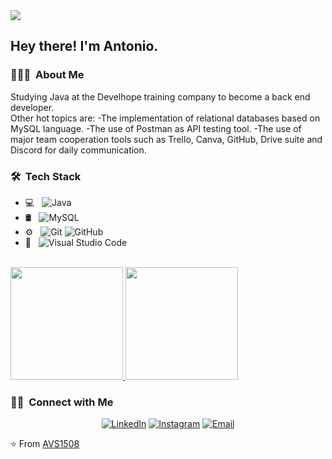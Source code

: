 <img src="https://raw.githubusercontent.com/AVS1508/AVS1508/master/assets/Antonio%20Buonanno%20Banner.png">

<h2> Hey there! I'm Antonio.</h2>

<h3> 👨🏻‍💻 &nbsp;About Me </h3>

Studying Java at the Develhope training company to become a back end developer.  
Other hot topics are: 
-The implementation of relational databases based on MySQL language.
-The use of Postman as API testing tool.
-The use of major team cooperation tools such as Trello, Canva, GitHub, Drive suite and Discord for daily communication.

<h3> 🛠 &nbsp;Tech Stack</h3>

- 💻 &nbsp;
  ![Java](https://img.shields.io/badge/-Java-333333?style=flat&logo=Java&logoColor=007396)
- 🛢 &nbsp;
  ![MySQL](https://img.shields.io/badge/-MySQL-333333?style=flat&logo=mysql)
- ⚙️ &nbsp;
  ![Git](https://img.shields.io/badge/-Git-333333?style=flat&logo=git)
  ![GitHub](https://img.shields.io/badge/-GitHub-333333?style=flat&logo=github)
- 🔧 &nbsp;
  ![Visual Studio Code](https://img.shields.io/badge/-Visual%20Studio%20Code-333333?style=flat&logo=visual-studio-code&logoColor=007ACC)

<br/>

<a href="https://github.com/buontonio">
  <img height="180em" src="https://github-readme-stats.vercel.app/api?username=buontonio&theme=buefy&show_icons=true" />
  <img height="180em" src="https://github-readme-stats.vercel.app/api/top-langs/?username=buontonio&theme=buefy&layout=compact" />
</a>

<br/>

<h3> 🤝🏻 &nbsp;Connect with Me </h3>

<p align="center">
<a href="https://www.linkedin.com/in/antonio-buonanno/"><img alt="LinkedIn" src="https://img.shields.io/badge/LinkedIn-Antonio%20Buonanno-blue?style=flat-square&logo=linkedin"></a>
<a href="https://www.instagram.com/buontonio/"><img alt="Instagram" src="https://img.shields.io/badge/Instagram-buontonio-blue?style=flat-square&logo=instagram"></a>
<a href="mailto:antoniobuonanno0605@gmail.com"><img alt="Email" src="https://img.shields.io/badge/Email-antoniobuonanno0605@gmail.com-blue?style=flat-square&logo=gmail"></a>
</p>

⭐️ From [AVS1508](https://github.com/AVS1508)
